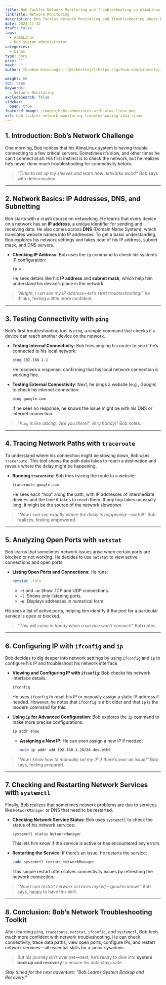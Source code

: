 ```yaml
---
title: Bob Tackles Network Monitoring and Troubleshooting on AlmaLinux
linkTitle: Network Monitoring
description: Bob Tackles Network Monitoring and Troubleshooting where Bob will learn to diagnose and troubleshoot network issues using essential Linux network tools.
date: 2024-11-12
draft: false
tags:
  - AlmaLinux
  - bob system administrator
categories:
  - Linux
type: docs
prev: ""
next: ""
author: İbrahim Korucuoğlu ([@siberoloji](https://github.com/siberoloji))

weight: 60
toc: true
keywords: 
  - Network Monitoring
excludeSearch: false
sidebar:
  open: true
featured_image: /images/bobs-adventures-with-alma-linux.png
url: bob-tackles-network-monitoring-troubleshooting-alma-linux
---
```


## 1. Introduction: Bob’s Network Challenge

One morning, Bob notices that his AlmaLinux system is having trouble connecting to a few critical servers. Sometimes it’s slow, and other times he can’t connect at all. His first instinct is to check the network, but he realizes he’s never done much troubleshooting for connectivity before.

> *“Time to roll up my sleeves and learn how networks work!”* Bob says with determination.

---

## 2. Network Basics: IP Addresses, DNS, and Subnetting

Bob starts with a crash course on networking. He learns that every device on a network has an **IP address**, a unique identifier for sending and receiving data. He also comes across **DNS** (Domain Name System), which translates website names into IP addresses. To get a basic understanding, Bob explores his network settings and takes note of his IP address, subnet mask, and DNS servers.

- **Checking IP Address**: Bob uses the `ip` command to check his system’s IP configuration:

  ```bash
  ip a
  ```

  He sees details like his **IP address** and **subnet mask**, which help him understand his device’s place in the network.

> *“Alright, I can see my IP address—let’s start troubleshooting!”* he thinks, feeling a little more confident.

---

## 3. Testing Connectivity with `ping`

Bob’s first troubleshooting tool is `ping`, a simple command that checks if a device can reach another device on the network.

- **Testing Internal Connectivity**: Bob tries pinging his router to see if he’s connected to his local network:

  ```bash
  ping 192.168.1.1
  ```

  He receives a response, confirming that his local network connection is working fine.

- **Testing External Connectivity**: Next, he pings a website (e.g., Google) to check his internet connection:

  ```bash
  ping google.com
  ```

  If he sees no response, he knows the issue might be with his DNS or internet connection.

> *“`Ping` is like asking, ‘Are you there?’ Very handy!”* Bob notes.

---

## 4. Tracing Network Paths with `traceroute`

To understand where his connection might be slowing down, Bob uses `traceroute`. This tool shows the path data takes to reach a destination and reveals where the delay might be happening.

- **Running `traceroute`**: Bob tries tracing the route to a website:

  ```bash
  traceroute google.com
  ```

  He sees each “hop” along the path, with IP addresses of intermediate devices and the time it takes to reach them. If any hop takes unusually long, it might be the source of the network slowdown.

> *“Now I can see exactly where the delay is happening—useful!”* Bob realizes, feeling empowered.

---

## 5. Analyzing Open Ports with `netstat`

Bob learns that sometimes network issues arise when certain ports are blocked or not working. He decides to use `netstat` to view active connections and open ports.

- **Listing Open Ports and Connections**: He runs:

  ```bash
  netstat -tuln
  ```

  - **`-t`** and **`-u`**: Show TCP and UDP connections.
  - **`-l`**: Shows only listening ports.
  - **`-n`**: Displays addresses in numerical form.

He sees a list of active ports, helping him identify if the port for a particular service is open or blocked.

> *“This will come in handy when a service won’t connect!”* Bob notes.

---

## 6. Configuring IP with `ifconfig` and `ip`

Bob decides to dig deeper into network settings by using `ifconfig` and `ip` to configure his IP and troubleshoot his network interface.

- **Viewing and Configuring IP with `ifconfig`**: Bob checks his network interface details:

  ```bash
  ifconfig
  ```

  He uses `ifconfig` to reset his IP or manually assign a static IP address if needed. However, he notes that `ifconfig` is a bit older and that `ip` is the modern command for this.

- **Using `ip` for Advanced Configuration**: Bob explores the `ip` command to make more precise configurations:

  ```bash
  ip addr show
  ```

  - **Assigning a New IP**: He can even assign a new IP if needed:

    ```bash
    sudo ip addr add 192.168.1.20/24 dev eth0
    ```

> *“Now I know how to manually set my IP if there’s ever an issue!”* Bob says, feeling prepared.

---

## 7. Checking and Restarting Network Services with `systemctl`

Finally, Bob realizes that sometimes network problems are due to services like `NetworkManager` or DNS that need to be restarted.

- **Checking Network Service Status**: Bob uses `systemctl` to check the status of his network services:

  ```bash
  systemctl status NetworkManager
  ```

  This lets him know if the service is active or has encountered any errors.

- **Restarting the Service**: If there’s an issue, he restarts the service:

  ```bash
  sudo systemctl restart NetworkManager
  ```

  This simple restart often solves connectivity issues by refreshing the network connection.

> *“Now I can restart network services myself—good to know!”* Bob says, happy to have this skill.

---

## 8. Conclusion: Bob’s Network Troubleshooting Toolkit

After learning `ping`, `traceroute`, `netstat`, `ifconfig`, and `systemctl`, Bob feels much more confident with network troubleshooting. He can check connectivity, trace data paths, view open ports, configure IPs, and restart network services—all essential skills for a junior sysadmin.

> But his journey isn’t over yet—next, he’s ready to dive into **system backup and recovery** to ensure his data stays safe.

*Stay tuned for the next adventure: "Bob Learns System Backup and Recovery!"*
